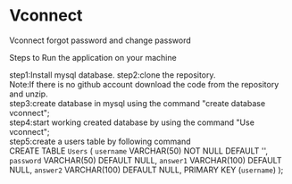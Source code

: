 # Vconnect
Vconnect forgot password and change password                                                                                                

Steps to Run the application on your machine                                                                                                 

step1:Install mysql database.
step2:clone the repository.                                                                                                                
      Note:If there is no github account download the code from the repository and unzip.                                                  
step3:create database in mysql using the command "create database vconnect";                                                                
step4:start working created database by using the command "Use vconnect";                                                                      
step5:create a users table by following command                                                                                            
        CREATE TABLE `Users` (
          `username` VARCHAR(50) NOT NULL DEFAULT '',
          `password` VARCHAR(50) DEFAULT NULL,
          `answer1` VARCHAR(100) DEFAULT NULL,
          `answer2` VARCHAR(100) DEFAULT NULL,
          PRIMARY KEY (`username`)
        );
